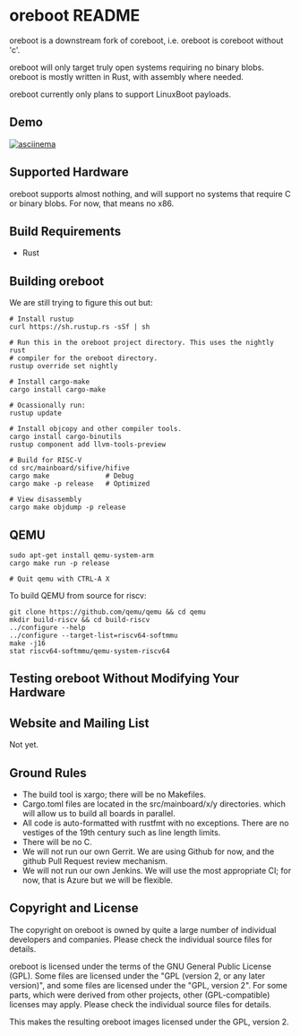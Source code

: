 oreboot README
===============

oreboot is a downstream fork of coreboot, i.e. oreboot is coreboot without 'c'.

oreboot will only target truly open systems requiring no binary blobs.
oreboot is mostly written in Rust, with assembly where needed.

oreboot currently only plans to support LinuxBoot payloads.


Demo
----

[![asciinema](https://asciinema.org/a/Ne4Fwa4Wpt95dorEoVnHwiEkP.png)](https://asciinema.org/a/Ne4Fwa4Wpt95dorEoVnHwiEkP)


Supported Hardware
------------------

oreboot supports almost nothing, and will
support no systems that require C or binary blobs. For now, that means no x86.

Build Requirements
------------------

 * Rust

Building oreboot
-----------------

We are still trying to figure this out but:

```
# Install rustup
curl https://sh.rustup.rs -sSf | sh

# Run this in the oreboot project directory. This uses the nightly rust
# compiler for the oreboot directory.
rustup override set nightly

# Install cargo-make
cargo install cargo-make

# Ocassionally run:
rustup update

# Install objcopy and other compiler tools.
cargo install cargo-binutils
rustup component add llvm-tools-preview

# Build for RISC-V
cd src/mainboard/sifive/hifive
cargo make              # Debug
cargo make -p release   # Optimized

# View disassembly
cargo make objdump -p release
```

QEMU
----

```
sudo apt-get install qemu-system-arm
cargo make run -p release

# Quit qemu with CTRL-A X
```

To build QEMU from source for riscv:

```
git clone https://github.com/qemu/qemu && cd qemu
mkdir build-riscv && cd build-riscv
../configure --help
../configure --target-list=riscv64-softmmu
make -j16
stat riscv64-softmmu/qemu-system-riscv64
```

Testing oreboot Without Modifying Your Hardware
------------------------------------------------

Website and Mailing List
------------------------

Not yet.

Ground Rules
------------------------

* The build tool is xargo; there will be no Makefiles.
* Cargo.toml files are located in the src/mainboard/x/y directories. which will allow us to build all boards in parallel.
* All code is auto-formatted with rustfmt with no exceptions. There are no vestiges of the 19th century such as line length limits.
* There will be no C.
* We will not run our own Gerrit. We are using Github for now, and the github Pull Request review mechanism.
* We will not run our own Jenkins. We will use the most appropriate CI; for now, that is Azure but we will be flexible.

Copyright and License
---------------------

The copyright on oreboot is owned by quite a large number of individual
developers and companies. Please check the individual source files for details.

oreboot is licensed under the terms of the GNU General Public License (GPL).
Some files are licensed under the "GPL (version 2, or any later version)",
and some files are licensed under the "GPL, version 2". For some parts, which
were derived from other projects, other (GPL-compatible) licenses may apply.
Please check the individual source files for details.

This makes the resulting oreboot images licensed under the GPL, version 2.
